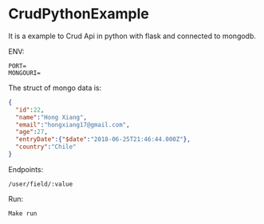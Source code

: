 # CrudPythonExample
It is a example to Crud Api in python with flask and connected to mongodb.

ENV:
```
PORT=
MONGOURI=
```

The struct of mongo data is:

```json
{
  "id":22,
  "name":"Hong Xiang",
  "email":"hongxiang17@gmail.com",
  "age":27,
  "entryDate":{"$date":"2018-06-25T21:46:44.000Z"},
  "country":"Chile"
}
 ```
Endpoints:
```       
/user/field/:value
```

Run:
```
Make run
```

